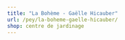 ```yaml
---
title: "La Bohème - Gaëlle Hicauber"
url: /pey/la-boheme-gaelle-hicauber/
shop: centre de jardinage
---
```

